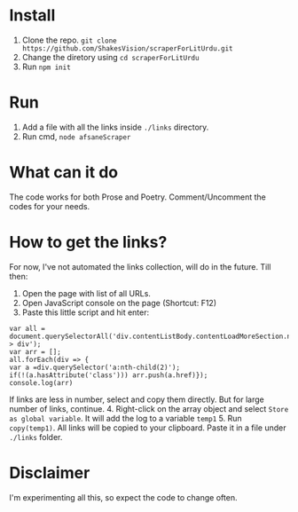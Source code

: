 # Install
1. Clone the repo.
`git clone https://github.com/ShakesVision/scraperForLitUrdu.git`
2. Change the diretory using `cd scraperForLitUrdu`
3. Run `npm init`

# Run
1. Add a file with all the links inside `./links` directory.
2. Run cmd, `node afsaneScraper`

# What can it do
The code works for both Prose and Poetry. Comment/Uncomment the codes for your needs.

# How to get the links? 
For now, I've not automated the links collection, will do in the future. Till then:
1. Open the page with list of all URLs.
2. Open JavaScript console on the page (Shortcut: F12)
3. Paste this little script and hit enter:
```
var all = document.querySelectorAll('div.contentListBody.contentLoadMoreSection.nwPoetListBody > div');
var arr = [];
all.forEach(div => {
var a =div.querySelector('a:nth-child(2)');
if(!(a.hasAttribute('class'))) arr.push(a.href)});
console.log(arr)
```
If links are less in number, select and copy them directly. But for large number of links, continue.
4. Right-click on the array object and select `Store as global variable`. It will add the log to a variable `temp1`
5. Run `copy(temp1)`. All links will be copied to your clipboard. Paste it in a file under `./links` folder.

# Disclaimer
I'm experimenting all this, so expect the code to change often. 